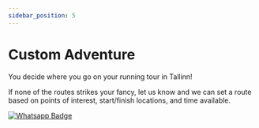 ```yaml
---
sidebar_position: 5
---
```


# Custom Adventure

You decide where you go on your running tour in Tallinn!

If none of the routes strikes your fancy, let us know and we can set a route based on points of interest, start/finish locations, and time available.


[![Whatsapp Badge](https://img.shields.io/badge/Book_now-WhatsApp-00A36C?logo=whatsapp&style=flat-square)](https://wa.me/37258972730)